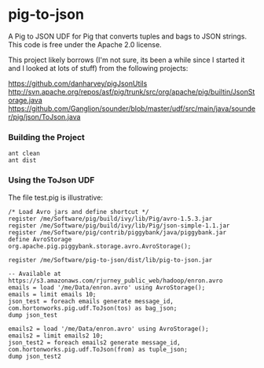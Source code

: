 pig-to-json
===========

A Pig to JSON UDF for Pig that converts tuples and bags to JSON strings. This code is free under the Apache 2.0 license.

This project likely borrows (I'm not sure, its been a while since I started it and I looked at lots of stuff) from the following projects:

https://github.com/danharvey/pigJsonUtils
http://svn.apache.org/repos/asf/pig/trunk/src/org/apache/pig/builtin/JsonStorage.java
https://github.com/Ganglion/sounder/blob/master/udf/src/main/java/sounder/pig/json/ToJson.java

### Building the Project
```
ant clean
ant dist
```

### Using the ToJson UDF

The file test.pig is illustrative:

```
/* Load Avro jars and define shortcut */
register /me/Software/pig/build/ivy/lib/Pig/avro-1.5.3.jar
register /me/Software/pig/build/ivy/lib/Pig/json-simple-1.1.jar
register /me/Software/pig/contrib/piggybank/java/piggybank.jar
define AvroStorage org.apache.pig.piggybank.storage.avro.AvroStorage();

register /me/Software/pig-to-json/dist/lib/pig-to-json.jar

-- Available at https://s3.amazonaws.com/rjurney_public_web/hadoop/enron.avro
emails = load '/me/Data/enron.avro' using AvroStorage();
emails = limit emails 10;
json_test = foreach emails generate message_id, com.hortonworks.pig.udf.ToJson(tos) as bag_json;
dump json_test

emails2 = load '/me/Data/enron.avro' using AvroStorage();
emails2 = limit emails2 10;
json_test2 = foreach emails2 generate message_id, com.hortonworks.pig.udf.ToJson(from) as tuple_json;
dump json_test2
```